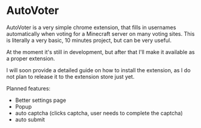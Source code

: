 # AutoVoter

AutoVoter is a very simple chrome extension, that fills in usernames automatically when voting for a Minecraft server on many voting sites.
This is literally a very basic, 10 minutes project, but can be very useful.

At the moment it's still in development, but after that I'll make it available as a proper extension.

I will soon provide a detailed guide on how to install the extension, as I do not plan to release it to the extension store just yet.

Planned features:

- Better settings page
- Popup
- auto captcha (clicks captcha, user needs to complete the captcha)
- auto submit
